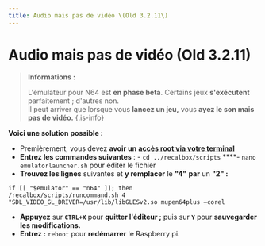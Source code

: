 ```yaml
---
title: Audio mais pas de vidéo \(Old 3.2.11\)
---
```


# Audio mais pas de vidéo \(Old 3.2.11\)


>**Informations :**
>
>L'émulateur pour N64 est **en phase beta**. Certains jeux **s'exécutent** parfaitement ; d'autres non.  
>Il peut arriver que lorsque vous **lancez un jeu,** vous **ayez le son mais pas de vidéo.**
{.is-info}

**Voici une solution possible :**

* Premièrement, vous devez **avoir un** [**accès root via votre terminal** ](/v/francais/tutoriels/systeme/acces/acces-root-via-terminal) 
* **Entrez les commandes suivantes** : - `cd ../recalbox/scripts`   ****- `nano emulatorlauncher.sh` pour éditer le fichier 
* **Trouvez les lignes** suivantes et **y remplacer** le **"4"** **par** un **"2" :**

```text
if [[ "$emulator" == "n64" ]]; then
/recalbox/scripts/runcommand.sh 4 "SDL_VIDEO_GL_DRIVER=/usr/lib/libGLESv2.so mupen64plus –corel
```

* **Appuyez** sur **`CTRL+X`** pour **quitter l'éditeur ;** puis sur **`Y`** pour **sauvegarder les modifications.** 
* **Entrez :** `reboot` pour **redémarrer** le Raspberry pi.

